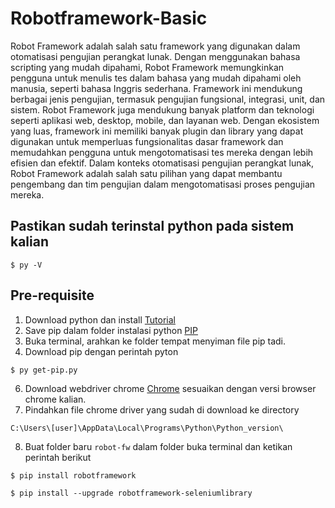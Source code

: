 # Robotframework-Basic

Robot Framework adalah salah satu framework yang digunakan dalam otomatisasi pengujian perangkat lunak. Dengan menggunakan bahasa scripting yang mudah dipahami, Robot Framework memungkinkan pengguna untuk menulis tes dalam bahasa yang mudah dipahami oleh manusia, seperti bahasa Inggris sederhana. Framework ini mendukung berbagai jenis pengujian, termasuk pengujian fungsional, integrasi, unit, dan sistem. Robot Framework juga mendukung banyak platform dan teknologi seperti aplikasi web, desktop, mobile, dan layanan web. Dengan ekosistem yang luas, framework ini memiliki banyak plugin dan library yang dapat digunakan untuk memperluas fungsionalitas dasar framework dan memudahkan pengguna untuk mengotomatisasi tes mereka dengan lebih efisien dan efektif. Dalam konteks otomatisasi pengujian perangkat lunak, Robot Framework adalah salah satu pilihan yang dapat membantu pengembang dan tim pengujian dalam mengotomatisasi proses pengujian mereka.

## Pastikan sudah terinstal python pada sistem kalian

```
$ py -V
```

## Pre-requisite

1. Download python dan install [Tutorial](https://dqlab.id/cara-download-dan-install-python-pada-berbagai-sistem-operasi)
2. Save pip dalam folder instalasi python [PIP](https://bootstrap.pypa.io/get-pip.py)
3. Buka terminal, arahkan ke folder tempat menyiman file pip tadi.
4. Download pip dengan perintah pyton

```
$ py get-pip.py
```

6. Download webdriver chrome [Chrome](https://chromedriver.chromium.org/downloads) sesuaikan dengan versi browser chrome kalian.
7. Pindahkan file chrome driver yang sudah di download ke directory

```
C:\Users\[user]\AppData\Local\Programs\Python\Python_version\
```

8. Buat folder baru `robot-fw` dalam folder buka terminal dan ketikan perintah berikut

```
$ pip install robotframework

$ pip install --upgrade robotframework-seleniumlibrary
```
